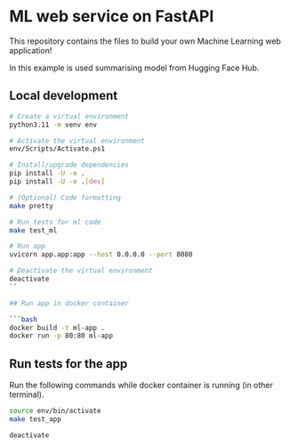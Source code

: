 # ML web service on FastAPI

This repository contains the files to build your own Machine Learning web application! 

In this example is used summarising model from Hugging Face Hub.  

## Local development

```bash
# Create a virtual environment
python3.11 -m venv env

# Activate the virtual environment
env/Scripts/Activate.ps1 

# Install/upgrade dependencies
pip install -U -e .
pip install -U -e .[dev]

# (Optional) Code formatting
make pretty

# Run tests for ml code
make test_ml

# Run app
uvicorn app.app:app --host 0.0.0.0 --port 8080

# Deactivate the virtual environment
deactivate
``

## Run app in docker container

```bash
docker build -t ml-app .
docker run -p 80:80 ml-app
```

## Run tests for the app 

Run the following commands while docker container is running (in other terminal).

```bash
source env/bin/activate
make test_app

deactivate
```
